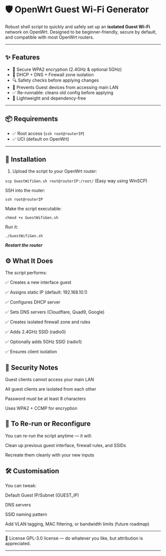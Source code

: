 
# 🛡️ OpenWrt Guest Wi-Fi Generator

Robust shell script to quickly and safely set up an **isolated Guest Wi-Fi** network on OpenWrt. Designed to be beginner-friendly, secure by default, and compatible with most OpenWrt routers.

---

## ✨ Features

- 🔐 Secure WPA2 encryption (2.4GHz & optional 5GHz)
- 🔁 DHCP + DNS + Firewall zone isolation
- 🔍 Safety checks before applying changes
- 🚫 Prevents Guest devices from accessing main LAN
- ✅ Re-runnable: cleans old config before applying
- 🧹 Lightweight and dependency-free

---

## 📦 Requirements

- ✅ Root access (`ssh root@routerIP`)
- ✅ UCI (default on OpenWrt)

---

## 🚀 Installation

1. Upload the script to your OpenWrt router:

```scp GuestWifiGen.sh root@routerIP:/root/``` (Easy way using WinSCP)
   
SSH into the router:

```ssh root@routerIP```

Make the script executable:

```chmod +x GuestWifiGen.sh```

Run it:

```./GuestWifiGen.sh```

***Restart the router***


## ⚙️ What It Does

The script performs:

✅ Creates a new interface guest

✅ Assigns static IP (default: 192.168.10.1)

✅ Configures DHCP server

✅ Sets DNS servers (Cloudflare, Quad9, Google)

✅ Creates isolated firewall zone and rules

✅ Adds 2.4GHz SSID (radio0)

✅ Optionally adds 5GHz SSID (radio1)

✅ Ensures client isolation


## 🔐 Security Notes
Guest clients cannot access your main LAN

All guest clients are isolated from each other

Password must be at least 8 characters

Uses WPA2 + CCMP for encryption


## 🧼 To Re-run or Reconfigure
You can re-run the script anytime — it will:

Clean up previous guest interface, firewall rules, and SSIDs

Recreate them cleanly with your new inputs


## 🛠️ Customisation
You can tweak:

Default Guest IP/Subnet (GUEST_IP)

DNS servers

SSID naming pattern

Add VLAN tagging, MAC filtering, or bandwidth limits (future roadmap)

__________

📜 License
GPL-3.0 license — do whatever you like, but attribution is appreciated.
____________

